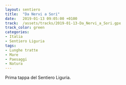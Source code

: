 ```yaml
---
layout: sentiero
title:  "Da Nervi a Sori"
date:   2019-01-13 09:05:00 +0100
track:  /assets/tracks/2019-01-13-Da_Nervi_a_Sori.gpx
track_color: green
categories: 
- Italia 
- Sentiero Liguria
tags:
- Lunghe tratte
- Mare
- Paesaggi
- Natura
---
```


Prima tappa del Sentiero Liguria.